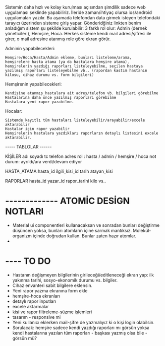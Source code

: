 Sistemin daha hızlı ve kolay kurulması açısından şimdilik sadece web uygulaması şeklinde yapabiliriz. İleride zaman/ihtiyaç olursa ios/android uygulamaları yazılır. Bu aşamada telefondan data girmek isteyen telefondaki tarayıcı üzerinden sisteme giriş yapar.
Gönderidğiniz linkten benim anladığım sistem şu şekilde kurulabilir:
3 farklı rol olur: Admin (dernek yöneticileri), Hemşire, Hoca. Herkes sisteme kendi mail adresi/şifresi ile girer, o mail adresine atanmış role göre ekran görür.

Adminin yapabilecekleri:

    Hemşire/Hoca/Hasta/Admin ekleme, bunları listeleme/arama,
    hemşirelere hasta atama (ya da hastalara hemşire atama),
    hemşirelerin yazdığı raporları listeleyebilme, seçilen hastaya yazılmış raporları listeleyebilme vb.. (rapordan kastım hastanın kilosu, cihaz durumu vs. form bilgileri)

Hemşirenin yapabilecekleri:

    Kendisine atanmış hastalara ait adres/telefon vb. bilgileri görebilme
    Hastalarına daha önce yazılmış raporları görebilme
    Hastalara yeni rapor yazabilme.

Hocalar:

    Sistemde kayıtlı tüm hastaları listeleyebilir/arayabilir/excele aktarabilir
    Hastalar için rapor yazabilir
    Hemşirelerin hastalara yazdıkları raporların detaylı listesini excele aktarabilir.

----- TABLOLAR ------

KİŞİLER
    adı
    soyadı
    tc
    telefon
    adres
    rol : hasta / admin / hemşire / hoca
    not
    durum: ayrıldı/ara verdi/devam ediyor

HASTA_ATAMA
    hasta_id
    ilgili_kisi_id
    tarih
    atayan_kisi

RAPORLAR
    hasta_id
    yazar_id
    rapor_tarihi
    kilo vs..



# ------------- ATOMİC DESİGN NOTLARI
- Material ui componentleri kullanacaksan ve sonradan bunları değiştirme düşüncen yoksa, bunları atomların içine sarmak mantıksız. Molekül-organizm içinde doğrudan kullan. Bunlar zaten hazır atomlar.
- 

# ---- TO DO

-   Hastanın değişmeyen bilgilerinin girileceği/editleneceği ekran yap: ilk yakınma tarihi, sosyo-ekonomik durumu vs. bilgiler.
-   Cihaz envanteri sabit bilgilere eklensin. 
-   Yeni rapor yazma ekranına form ekle
-   hemşire-hoca ekranları 
-   detaylı rapor inputları
-   excele aktarmalar
-   kisi ve rapor filtreleme-süzme işlemleri
-   tasarım - responsive mi
-   Yeni kullanıcı eklerken mail-şifre de yazmalıyız ki o kişi login olabilsin.
-   Sorulacak: hemşire sadece kendi yazdığı raporları mı görsün yoksa kendi hastalarına yazılan tüm raporları - başkası yazmış olsa bile - görsün mü?
